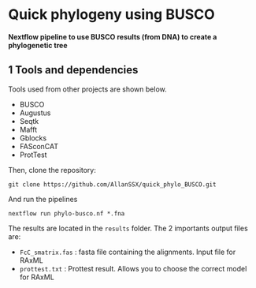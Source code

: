 # Quick phylogeny using BUSCO

#### Nextflow pipeline to use BUSCO results (from DNA) to create a phylogenetic tree

## 1 Tools and dependencies
Tools used from other projects are shown below.

- BUSCO
- Augustus
- Seqtk
- Mafft
- Gblocks
- FASconCAT
- ProtTest

Then, clone the repository:

`git clone https://github.com/AllanSSX/quick_phylo_BUSCO.git`

And run the pipelines

`nextflow run phylo-busco.nf *.fna`

The results are located in the `results` folder. The 2 importants output files are:

- `FcC_smatrix.fas` : fasta file containing the alignments. Input file for RAxML
- `prottest.txt` : Prottest result. Allows you to choose the correct model for RAxML

